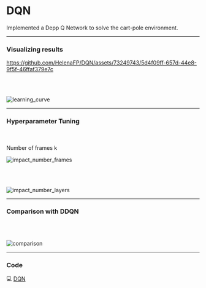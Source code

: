 # DQN
 Implemented a Depp Q Network to solve the cart-pole environment.

---
### Visualizing results

https://github.com/HelenaFP/DQN/assets/73249743/5d4f09ff-657d-44e8-9f5f-46ffaf379e7c

<br/>
<br/>

![learning_curve](https://github.com/HelenaFP/DQN/assets/73249743/f43a065d-c8f9-482d-8a46-6c71c3180fdd)

---
### Hyperparameter Tuning
<br/>
<br/>
Number of frames k

![impact_number_frames](https://github.com/HelenaFP/DQN/assets/73249743/1088cf4e-a7ee-4b83-a810-199fb5d9b130)

<br/>
<br/>

![impact_number_layers](https://github.com/HelenaFP/DQN/assets/73249743/8508f796-ad24-43bd-9889-f3efd09923dd)

---
### Comparison with DDQN
<br/>
<br/>

![comparison](https://github.com/HelenaFP/DQN/assets/73249743/72ebe487-cca6-4330-9298-de7fa368078d)


---
### Code

💻 [DQN](https://nbviewer.jupyter.org/github/HelenaFP/TimeGAN-for-ecgs/blob/main/coursework2.ipynb)<br/>
